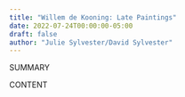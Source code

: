 ```yaml
---
title: "Willem de Kooning: Late Paintings"
date: 2022-07-24T00:00:00-05:00
draft: false
author: "Julie Sylvester/David Sylvester"
---
```


SUMMARY

<!--more-->

CONTENT